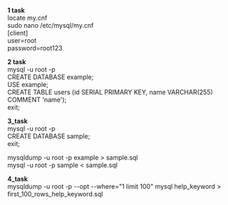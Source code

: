**1 task** \
locate my.cnf \
sudo nano /etc/mysql/my.cnf \
[client] \
user=root \
password=root123

**2 task** \
mysql -u root -p  
CREATE DATABASE example; \
USE example; \
CREATE TABLE users (id SERIAL PRIMARY KEY, name VARCHAR(255) COMMENT 'name'); \
exit;

**3_task** \
mysql -u root -p \
CREATE DATABASE sample; \
exit;

mysqldump -u root -p example > sample.sql \
mysql -u root -p sample < sample.sql

**4_task** \
mysqldump -u root -p --opt --where="1 limit 100" mysql help_keyword > first_100_rows_help_keyword.sql